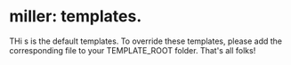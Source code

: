 # miller: templates.
THi s is the default templates. To override these templates, please add the corresponding file to your TEMPLATE_ROOT folder. That's all folks!
